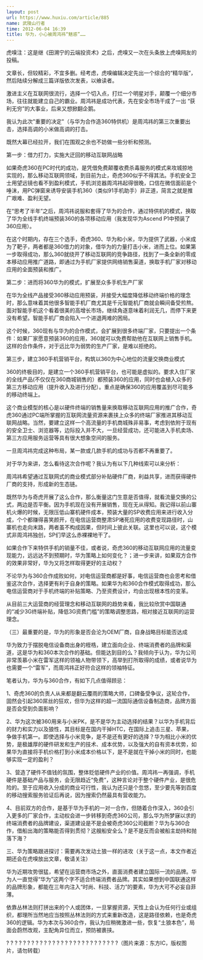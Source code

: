 ```yaml
---
layout: post
url: https://www.huxiu.com/article/885
name: 武陵山行者
time: 2012-06-04 16:39
title: 华为，小心被周鸿祎“魅惑”……
---
```

虎嗅注：这是继《田溯宁的云端投资术》之后，虎嗅又一次在头条放上虎嗅网友的投稿。

文章长，但较精彩，不宜多删。经考虑，虎嗅编辑决定先出一个综合的“精华版”，然后陆续分解成三篇详版依次发表，以飨读者。

激进主义在互联网很流行，选择一个切入点，打烂一个明星对手，颠覆一个细分市场，往往就能建立自己的霸业。周鸿祎是成功代表，先在安全市场干成了一出 “获利无穷”的大事业，后来又想掀翻企鹅。

我认为此次"重要的决定"（与华为合作造360特供机）是周鸿祎的第三次重要出击，选择高调的小米做高调的打击。

既然大幕已经拉开，我们在围观之余也不妨做一些分析和预测。

第一步：借力打力，实施大迂回的移动互联网战略

如果奇虎360在PC时代的成功，是凭借免费颠覆收费杀毒服务的模式来攻城掠地实现的，那么移动互联网领域，到目前为止，奇虎360似乎不得其法。手机安全卫士用望远镜也看不到盈利模式，手机浏览器周鸿祎起得很晚，口信在微信面前是个唾沫，用PC弹窗来诱导安装手机360（类似91手机助手）非正道，简言之就是推广艰难、盈利无望。

在“思考了半年”之后，周鸿祎说服和套得了华为的合作，通过特供机的模式，换取了华为全线手机终端预装360的各项移动应用（我发现华为Ascend P1中预装了360应用）。

在这个时期内，存在三个选手，奇虎360、华为和小米，华为提供了武器，小米成为了靶子，两者都是360借力的对象，借华为的力量打击小米，进而上位。如果第一步取得成功，那么360就绕开了移动互联网的竞争路径，找到了一条全新的零成本移动应用推广道路，即通过为手机厂家提供网络销售渠道，换取手机厂家对移动应用的全面预装和推广。

第二步：进而将360华为的模式，扩展至众多手机生产厂家

在华为全线产品接受360移动应用预装，并接受大幅度降低移动终端价格的理念时，那么意味着其他很多智能手机厂商尤其是千元智能机厂商就会瞬间备受煎熬。面对智能手机这个看着很美的高增长市场，继续角逐意味着利润无几，而停下来更没有希望。智能手机厂商会陷入一个进退两难的困局。

这个时候，360现有与华为的合作模式，会扩展到很多终端厂家，只要提出一个条件：如果厂家愿意预装360的应用，360就可以免费帮助他在互联网上销售手机。这样的合作条件，对于远比华为弱势的生产厂家，是难以拒绝的。

第三步，建立360手机营销平台，构筑以360为中心地位的流量交换商业模式

360的终极目的，是建立一个360手机营销平台，也可能是虚拟的。要求入住厂家的全线产品(不仅仅在360商城销售的）都预装360的应用，同时也会植入众多的第三方移动应用（提升收入及进行分配）。重点是确保360的应用覆盖到尽可能多的移动终端上。

这个商业模型的核心是以硬件终端的销售量来换取移动互联网应用的推广合作，奇虎360通过PC端所掌握的互联网流量资源来裹挟上众多的终端厂家推进其移动互联网战略。当然，要建立这样一个高流量的手机商城殊非易事，考虑到依附于现有的安全卫士、浏览器等，边际投入并不大，一旦经营成功，还可能进入手机卖场、第三方应用服务运营等具有很大想象空间的服务。

一旦周鸿祎完成这种布局，某一款或几款手机的成功与否都不再重要了。

对于华为来讲，怎么看待这次合作呢？我认为有以下几种线索可以来分析：

周鸿祎希望通过互联网式的商业模式部分补贴硬件厂商，利益共享，进而获得硬件厂商的支持，形成新的生态链。

既然华为与奇虎开展了这么合作，那么衡量这门生意是否值得，就看流量交换的公式，两边是否平衡。因为手机现在没有开展销售，现在无从得知。我记得以前山寨机火爆的时候，无限压低山寨机硬件成本，预装大量的SP收费应用来进行收入分成，个个都赚得喜笑颜开，在电信运营商整肃SP堵死应用的收费变现路径时，山寨机也走向末路，两者虽不构成因果，但时间上彼此关联。这里也可以说，这个模式非周鸿祎独创，SP们早这么赤裸裸地干了。

如果合作下来特供手机的销量不佳，或者说，奇虎360的移动互联网应用的流量变现能力，远远达不到预期时，华为策略上如何变化？；进一步来讲，如果双方合作的效果非常好，华为又将怎样取得更好的主动权？

不论华为与360合作成败如何，对电信运营商都是好事，电信运营商也会思考和借鉴这次合作，选择更有利于自身的策略。如果华为和360合作模式取得成功，那么电信运营商对于手机终端的补贴策略、乃至资费设计，均会出现根本性的变革。

从目前三大运营商的经营理念和移动互联网的趋势来看，我比较欣赏中国联通的“减少3G终端补贴，降低3G资费门槛”的策略调整思路，相对接近互联网的运营理念。

（三）最重要的是，华为的形象是否会沦为OEM厂商，自身战略目标能否达成

华为致力于摆脱电信设备商出身的桎梏，建立面向企业、终端消费者的品牌和渠道，这是华为和360本次合作的基础。但能达到目的么？我倾向于认为，华为公司非常羡慕小米在雷军这样的领袖人物带领下，高举到打所取得的成绩，或者说华为也需要一个“雷军”，而周鸿祎正好符合这样的领袖特征。

笔者认为，华为与360合作，有如下几点值得顾忌：

1、奇虎360的负责人从来都是翻云覆雨的策略大师，口碑备受争议，这轮合作，固然会引起360屌丝的狂欢，但华为这样的超一流国际通信设备制造商，品牌方面是否会受到负面影响？

2、华为这次被360用来与小米PK，是不是华为主动选择的结果？以华为手机背后的财力和实力以及狼性，其目标是在国内干掉HTC，在国际上追击三星、苹果，争做手机第一。即使选择与小米竞争，是不是还有更好的选择？华为相比小米的优势，是极雄厚的硬件研发和生产的技术、成本优势，以及强大的自有资本优势，如果华为直接将手机价格打到小米成本价格以下，是不是就在干掉小米的同时，也能够实现一定的盈利？

3、营造了硬件不值钱的氛围，整体贬低硬件产业的价值。周鸿祎一再强调，手机硬件是基础产品与服务，会无限趋近“免费”，这种言论对于整个硬件产业，是很危险的。至于应用收入分成的商业可行性，我认为还只是个忽悠，至少要先等到百度的移动搜索服务验证后再说，因为搜索仍然最具有营收能力。

4、目前双方的合作，是基于华为手机的一对一合作，但随着合作深入，360会引入更多的厂家合作，主动权会进一步转移到奇虎360公司，那么华为所梦寐以求的终端消费者的品牌建设，渠道建设是不是会被奇虎360公司截断？华为与360合作，借船出海的策略能否得到贯彻？这艘船安全么？是不是反而会被船主劫持和抛落下海？

三、华为策略跟进探讨：需要再次发动土狼一样的进攻（关于这一点，本文作者近期还会在虎嗅放出文章，敬请关注）

华为近期攻势很猛，希望在运营商市场之外，直面消费者建立国际一流的品牌。华为人一直觉得“华为”这两个字不适合终端消费者品牌。其实如果想到中国联通这样的品牌形象，都能在三年内注入“时尚、科技、活力”的要素，华为大可不必妄自菲薄。

依靠丛林法则打拼出来的个人或团体，一旦掌握资源，天性上会认为任何行业或组织，都理所当然地应当按照丛林法则的方式来重新改造，这是路径依赖，也是奇虎360的逻辑。华为本次与360合作，我认为应稍微激进一些，恢复“土狼本色”，局面会蔚然改观，主配角异位而立，预防被裹挟。

? ? ? ? ? ? ? ? ? ? ? ? ? ? ? ? ? ? ? ? ? ? ? ? ? ? ?（图片来源：东方IC，版权图片，请勿转载）

